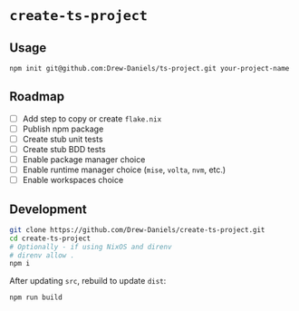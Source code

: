 # `create-ts-project`

## Usage

```bash
npm init git@github.com:Drew-Daniels/ts-project.git your-project-name
```

## Roadmap

- [ ] Add step to copy or create `flake.nix`
- [ ] Publish npm package
- [ ] Create stub unit tests
- [ ] Create stub BDD tests
- [ ] Enable package manager choice
- [ ] Enable runtime manager choice (`mise`, `volta`, `nvm`, etc.)
- [ ] Enable workspaces choice

## Development

```bash
git clone https://github.com/Drew-Daniels/create-ts-project.git
cd create-ts-project
# Optionally - if using NixOS and direnv
# direnv allow .
npm i
```

After updating `src`, rebuild to update `dist`:

```bash
npm run build
```
